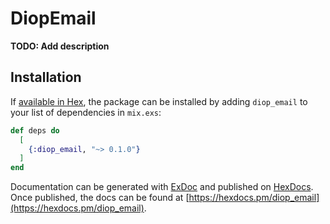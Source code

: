 # DiopEmail

**TODO: Add description**

## Installation

If [available in Hex](https://hex.pm/docs/publish), the package can be installed
by adding `diop_email` to your list of dependencies in `mix.exs`:

```elixir
def deps do
  [
    {:diop_email, "~> 0.1.0"}
  ]
end
```

Documentation can be generated with [ExDoc](https://github.com/elixir-lang/ex_doc)
and published on [HexDocs](https://hexdocs.pm). Once published, the docs can
be found at [https://hexdocs.pm/diop_email](https://hexdocs.pm/diop_email).


